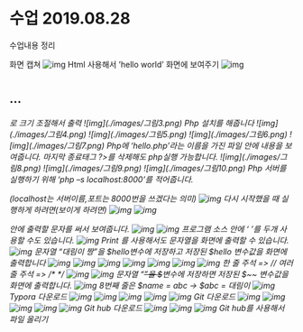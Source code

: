 # 수업 2019.08.28
수업내용 정리

화면 캡쳐
![img](./images/그림1.png)
Html 사용해서 ’hello world’ 화면에 보여주기
![img](./images/그림2.png)
<h1><h2>…<h6>로 크기 조절해서 출력
![img](./images/그림3.png)
Php 설치를 해줍니다
![img](./images/그림4.png)
![img](./images/그림5.png)
![img](./images/그림6.png)
![img](./images/그림7.png)
Php에 ‘hello.php’라는 이름을 가진 파일 안에 내용을 보여줍니다.
마지막 종료태그 ?>를 삭제해도 php실행 가능합니다.
![img](./images/그림8.png)
![img](./images/그림9.png)
![img](./images/그림10.png)
Php 서버를 실행하기 위해 ‘php –s localhost:8000’를 적어줍니다.

(localhost는 서버이름,포트는 8000번을 쓰겠다는 의미)
![img](./images/그림11.png)
다시 시작했을 때 실행하게 하려면(보이게 하려면) 
![img](./images/그림12.png)
![img](./images/그림13.png)
<?php 
       ?>
안에 출력할 문자를 써서 보여줍니다.
![img](./images/그림14.png)
![img](./images/그림15.png)
프로그램 소스 안에 ‘ <?php ’와 ‘ ?> ’를 두개 사용할 수도 있습니다.
![img](./images/그림16.png)
Print 를  사용해서도 문자열을 화면에 출력할 수 있습니다.
![img](./images/그림17.png)
문자열 “대림이 짱”을 $hello변수에 저장하고 저장된 $hello 변수값을 화면에 출력합니다
![img](./images/그림18.png)
![img](./images/그림19.png)
![img](./images/그림20.png)
![img](./images/그림21.png)
![img](./images/그림22.png)
![img](./images/그림23.png)
![img](./images/그림24.png)
한 줄 주석 => //
여러 줄 주석 => /* */
![img](./images/그림25.png)
![img](./images/그림26.png)
문자열 “~~”을 $~~변수에 저장하면 저장된 $~~ 변수값을 화면에 출력합니다.
![img](./images/그림27.png)
8번째 줄은 $name = abc  -> $abc = 대림이
![img](./images/그림28.png)
Typora 다운로드
![img](./images/그림29.png)
![img](./images/그림30.png)
![img](./images/그림31.png)
![img](./images/그림32.png)
![img](./images/그림33.png)
Git 다운로드
![img](./images/그림34.png)
![img](./images/그림35.png)
![img](./images/그림36.png)
![img](./images/그림37.png)
![img](./images/그림38.png)
Git hub 다운로드
![img](./images/그림39.png)
![img](./images/그림40.png)
![img](./images/그림41.png)
Git hub를 사용해서 파일 올리기











